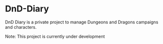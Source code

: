 # DnD-Diary

DnD Diary is a private project to manage Dungeons and Dragons campaigns and characters. 

Note: This project is currently under development 
